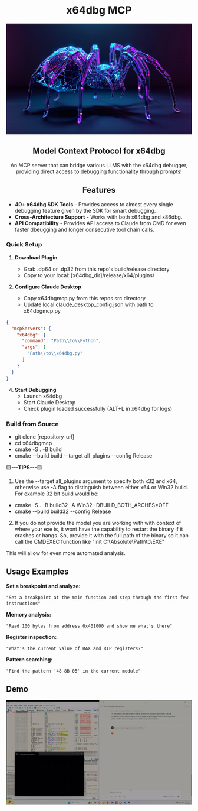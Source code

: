 <h1 align="center"><b> x64dbg MCP </b> </h1>

<img src="https://raw.githubusercontent.com/Wasdubya/x64dbgMCP/main/side%20profile%20of%20a%20voxel%20spider%20walking.jpg" width="100%" height="300px" />


<h2 align="center"> <b>Model Context Protocol for x64dbg</b> </h2>

<div align="center"> An MCP server that can bridge various LLMS with the x64dbg debugger, providing direct access to debugging functionality through prompts! </div>

<h2 align="center"> <b>Features</b> </h2>

- **40+ x64dbg SDK Tools** - Provides access to almost every single debugging feature given by the SDK for smart debugging. 
- **Cross-Architecture Support** - Works with both x64dbg and x86dbg.
- **API Compatibility** - Provides API access to Claude from CMD for even faster dbeugging and longer consecutive tool chain calls. 

### Quick Setup

1. **Download Plugin**
   - Grab .dp64 or .dp32 from this repo's build/release directory
   - Copy to your local: [x64dbg_dir]/release/x64/plugins/

2. **Configure Claude Desktop**
   - Copy x64dbgmcp.py from this repos src directory
   - Update local claude_desktop_config.json with path to x64dbgmcp.py

```json
{
  "mcpServers": {
    "x64dbg": {
      "command": "Path\\To\\Python",
      "args": [
        "Path\\to\\x64dbg.py"
      ]
    }
  }
}
```
      
4. **Start Debugging**
   - Launch x64dbg
   - Start Claude Desktop
   - Check plugin loaded successfully (ALT+L in x64dbg for logs)

### Build from Source


- git clone [repository-url]
- cd x64dbgmcp
- cmake -S . -B build
- cmake --build build --target all_plugins --config Release

🟨**---TIPS---**🟨

1. Use the --target all_plugins argument to specify both x32 and x64, otherwise use -A flag to distinguish between either x64 or Win32 build. For example 32 bit build would be:
- cmake -S . -B build32  -A Win32 -DBUILD_BOTH_ARCHES=OFF
- cmake --build build32 --config Release

2. If you do not provide the model you are working with with context of where your exe is, it wont have the capabiltiy to restart the binary if it crashes or hangs. So, provide it with the full path of the binary so it can call the CMDEXEC function like "init C:\Absolute\Path\to\EXE"

</b> This will allow for even more automated analysis. </b> 

## Usage Examples

**Set a breakpoint and analyze:**
```
"Set a breakpoint at the main function and step through the first few instructions"
```

**Memory analysis:**
```
"Read 100 bytes from address 0x401000 and show me what's there"
```

**Register inspection:**
```
"What's the current value of RAX and RIP registers?"
```

**Pattern searching:**
```
"Find the pattern '48 8B 05' in the current module"
```


## Demo
![Demo of Plug](Showcase.gif)

